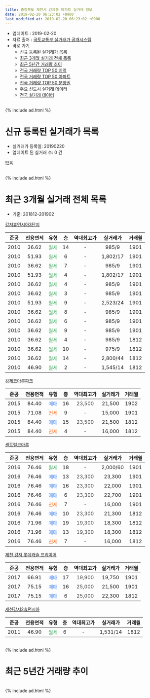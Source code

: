 ```yaml
---
title: 충청북도 제천시 강제동 아파트 실거래 정보
date: 2019-02-20 06:23:02 +0900
last_modified_at: 2019-02-20 06:23:02 +0900
---
```


* 업데이트 : 2019-02-20
* 자료 출처 : [국토교통부 실거래가 공개시스템](http://rt.molit.go.kr)
* 바로 가기
    * [신규 등록된 실거래가 목록](#신규-등록된-실거래가-목록)
    * [최근 3개월 실거래 전체 목록](#최근-3개월-실거래-전체-목록)
    * [최근 5년간 거래량 추이](#최근-5년간-거래량-추이)
    * [전국 거래량 TOP 50 지역](https://inasie.github.io/apt-trade-info/최근-3개월-전국에서-가장-거래가-많이-발생한-지역)
    * [전국 거래량 TOP 50 아파트](https://inasie.github.io/apt-trade-info/최근-3개월-전국에서-가장-거래가-많이-발생한-아파트)
    * [전국 거래량 TOP 50 분양권](https://inasie.github.io/apt-trade-info/최근-3개월-전국에서-가장-거래가-많이-발생한-분양권)
    * [주요 신도시 실거래 데이터](https://inasie.github.io/apt-trade-info/주요-신도시)
    * [전국 실거래 데이터](https://inasie.github.io/apt-trade-info/전국)
<br>
{% include ad.html %}
<br>

# 신규 등록된 실거래가 목록
* 실거래가 등록일: 20190220
* 업데이트 된 실거래 수: 0 건

없음

<br>
{% include ad.html %}
<br>

# 최근 3개월 실거래 전체 목록
* 기준: 201812-201902


[강저휴먼시아3단지](https://search.naver.com/search.naver?query=%EC%B6%A9%EC%B2%AD%EB%B6%81%EB%8F%84+%EC%A0%9C%EC%B2%9C%EC%8B%9C+%EA%B0%95%EC%A0%9C%EB%8F%99+%EA%B0%95%EC%A0%80%ED%9C%B4%EB%A8%BC%EC%8B%9C%EC%95%843%EB%8B%A8%EC%A7%80)

|준공|전용면적|유형|층|역대최고가|실거래가|거래월|
|:---:|:---:|:---:|:---:|:---:|:---:|:---:|
|2010|36.62|<span style="color:#34a853">월세</span>|14|<span style="color:#444444">-</span>|985/9|1901|
|2010|51.93|<span style="color:#34a853">월세</span>|6|<span style="color:#444444">-</span>|1,802/17|1901|
|2010|36.62|<span style="color:#34a853">월세</span>|7|<span style="color:#444444">-</span>|985/9|1901|
|2010|51.93|<span style="color:#34a853">월세</span>|4|<span style="color:#444444">-</span>|1,802/17|1901|
|2010|36.62|<span style="color:#34a853">월세</span>|4|<span style="color:#444444">-</span>|985/9|1901|
|2010|36.62|<span style="color:#34a853">월세</span>|3|<span style="color:#444444">-</span>|985/9|1901|
|2010|51.93|<span style="color:#34a853">월세</span>|9|<span style="color:#444444">-</span>|2,523/24|1901|
|2010|36.62|<span style="color:#34a853">월세</span>|8|<span style="color:#444444">-</span>|985/9|1901|
|2010|36.62|<span style="color:#34a853">월세</span>|6|<span style="color:#444444">-</span>|985/9|1901|
|2010|36.62|<span style="color:#34a853">월세</span>|9|<span style="color:#444444">-</span>|985/9|1901|
|2010|36.62|<span style="color:#34a853">월세</span>|4|<span style="color:#444444">-</span>|985/9|1812|
|2010|36.62|<span style="color:#34a853">월세</span>|10|<span style="color:#444444">-</span>|975/9|1812|
|2010|36.62|<span style="color:#34a853">월세</span>|14|<span style="color:#444444">-</span>|2,800/44|1812|
|2010|46.90|<span style="color:#34a853">월세</span>|2|<span style="color:#444444">-</span>|1,545/14|1812|

[강제코아루파크](https://search.naver.com/search.naver?query=%EC%B6%A9%EC%B2%AD%EB%B6%81%EB%8F%84+%EC%A0%9C%EC%B2%9C%EC%8B%9C+%EA%B0%95%EC%A0%9C%EB%8F%99+%EA%B0%95%EC%A0%9C%EC%BD%94%EC%95%84%EB%A3%A8%ED%8C%8C%ED%81%AC)

|준공|전용면적|유형|층|역대최고가|실거래가|거래월|
|:---:|:---:|:---:|:---:|:---:|:---:|:---:|
|2015|84.40|<span style="color:#4285f3">매매</span>|16|<span style="color:#444444">23,500</span>|21,500|1902|
|2015|71.08|<span style="color:#ff5a00">전세</span>|9|<span style="color:#444444">-</span>|15,000|1901|
|2015|84.40|<span style="color:#4285f3">매매</span>|15|<span style="color:#444444">23,500</span>|21,500|1812|
|2015|84.40|<span style="color:#ff5a00">전세</span>|4|<span style="color:#444444">-</span>|16,000|1812|

[센트럴코아루](https://search.naver.com/search.naver?query=%EC%B6%A9%EC%B2%AD%EB%B6%81%EB%8F%84+%EC%A0%9C%EC%B2%9C%EC%8B%9C+%EA%B0%95%EC%A0%9C%EB%8F%99+%EC%84%BC%ED%8A%B8%EB%9F%B4%EC%BD%94%EC%95%84%EB%A3%A8)

|준공|전용면적|유형|층|역대최고가|실거래가|거래월|
|:---:|:---:|:---:|:---:|:---:|:---:|:---:|
|2016|76.46|<span style="color:#34a853">월세</span>|18|<span style="color:#444444">-</span>|2,000/60|1901|
|2016|76.46|<span style="color:#4285f3">매매</span>|13|<span style="color:#444444">23,300</span>|23,300|1901|
|2016|76.46|<span style="color:#4285f3">매매</span>|16|<span style="color:#444444">23,300</span>|22,000|1901|
|2016|76.46|<span style="color:#4285f3">매매</span>|6|<span style="color:#444444">23,300</span>|22,700|1901|
|2016|76.46|<span style="color:#ff5a00">전세</span>|7|<span style="color:#444444">-</span>|16,000|1901|
|2016|76.46|<span style="color:#4285f3">매매</span>|10|<span style="color:#444444">23,300</span>|21,300|1812|
|2016|71.96|<span style="color:#4285f3">매매</span>|19|<span style="color:#444444">19,300</span>|18,300|1812|
|2016|71.96|<span style="color:#4285f3">매매</span>|13|<span style="color:#444444">19,300</span>|18,300|1812|
|2016|76.46|<span style="color:#ff5a00">전세</span>|7|<span style="color:#444444">-</span>|16,000|1812|

[제천 강저 롯데캐슬 프리미어](https://search.naver.com/search.naver?query=%EC%B6%A9%EC%B2%AD%EB%B6%81%EB%8F%84+%EC%A0%9C%EC%B2%9C%EC%8B%9C+%EA%B0%95%EC%A0%9C%EB%8F%99+%EC%A0%9C%EC%B2%9C+%EA%B0%95%EC%A0%80+%EB%A1%AF%EB%8D%B0%EC%BA%90%EC%8A%AC+%ED%94%84%EB%A6%AC%EB%AF%B8%EC%96%B4)

|준공|전용면적|유형|층|역대최고가|실거래가|거래월|
|:---:|:---:|:---:|:---:|:---:|:---:|:---:|
|2017|66.91|<span style="color:#4285f3">매매</span>|17|<span style="color:#444444">19,900</span>|19,750|1901|
|2017|75.15|<span style="color:#4285f3">매매</span>|16|<span style="color:#444444">25,000</span>|21,500|1901|
|2017|75.15|<span style="color:#4285f3">매매</span>|6|<span style="color:#444444">25,000</span>|22,300|1812|

[제천강저2휴먼시아](https://search.naver.com/search.naver?query=%EC%B6%A9%EC%B2%AD%EB%B6%81%EB%8F%84+%EC%A0%9C%EC%B2%9C%EC%8B%9C+%EA%B0%95%EC%A0%9C%EB%8F%99+%EC%A0%9C%EC%B2%9C%EA%B0%95%EC%A0%802%ED%9C%B4%EB%A8%BC%EC%8B%9C%EC%95%84)

|준공|전용면적|유형|층|역대최고가|실거래가|거래월|
|:---:|:---:|:---:|:---:|:---:|:---:|:---:|
|2011|46.90|<span style="color:#34a853">월세</span>|6|<span style="color:#444444">-</span>|1,531/14|1812|


<br>
{% include ad.html %}
<br>

# 최근 5년간 거래량 추이


<div style="width:100%;">
    <canvas id="deal_progress" height="200"></canvas>
</div>

<script>
new Chart(document.getElementById("deal_progress"), {
    type: 'line',
    data: {
        labels: ['201402','201403','201404','201405','201406','201407','201408','201409','201410','201411','201412','201501','201502','201503','201504','201505','201506','201507','201508','201509','201510','201511','201512','201601','201602','201603','201604','201605','201606','201607','201608','201609','201610','201611','201612','201701','201702','201703','201704','201705','201706','201707','201708','201709','201710','201711','201712','201801','201802','201803','201804','201805','201806','201807','201808','201809','201810','201811','201812','201901','201902'],
        datasets: [{
            label: '매매',
            pointRadius: 1,
            data: [0, 0, 0, 0, 0, 0, 0, 0, 0, 0, 0, 0, 0, 0, 0, 0, 3, 0, 1, 1, 1, 0, 0, 0, 1, 1, 0, 0, 1, 1, 0, 2, 3, 3, 1, 1, 1, 0, 0, 2, 1, 2, 3, 6, 3, 4, 16, 25, 19, 10, 14, 3, 9, 7, 8, 5, 10, 8, 5, 5, 1],
            borderColor: "rgba(255, 201, 14, 1)",
            backgroundColor: "rgba(255, 201, 14, 0.5)",
            fill: false,
            lineTension: 0
        },{
            label: '전월세',
            pointRadius: 1,
            data: [1, 1, 3, 0, 2, 0, 0, 0, 0, 2, 3, 17, 0, 0, 2, 2, 5, 4, 13, 4, 0, 4, 1, 1, 1, 5, 1, 2, 5, 5, 4, 9, 1, 1, 2, 13, 4, 2, 0, 3, 6, 3, 23, 20, 17, 25, 27, 15, 8, 7, 6, 6, 3, 6, 4, 6, 6, 4, 7, 13, 0],
            borderColor: "rgba(0, 141, 185, 1)",
            backgroundColor: "rgba(0, 141, 185, 0.5)",
            fill: false,
            lineTension: 0
        }
        ]
    },
    options: {
        responsive: true,
        title: {
            display: false
        },
        tooltips: {
            mode: 'index',
            intersect: false
        },
        hover: {
            mode: 'nearest',
            intersect: true
        },
        scales: {
            xAxes: [{
                display: true,
                scaleLabel: {
                    display: true,
                    labelString: '년/월'
                }
            }],
            yAxes: [{
                display: true,
                ticks: {
                    suggestedMin: 0,
                },
                scaleLabel: {
                    display: true,
                    labelString: '실거래 수'
                }
            }]
        }
    }
});

</script>


<br>
{% include ad.html %}
<br>

